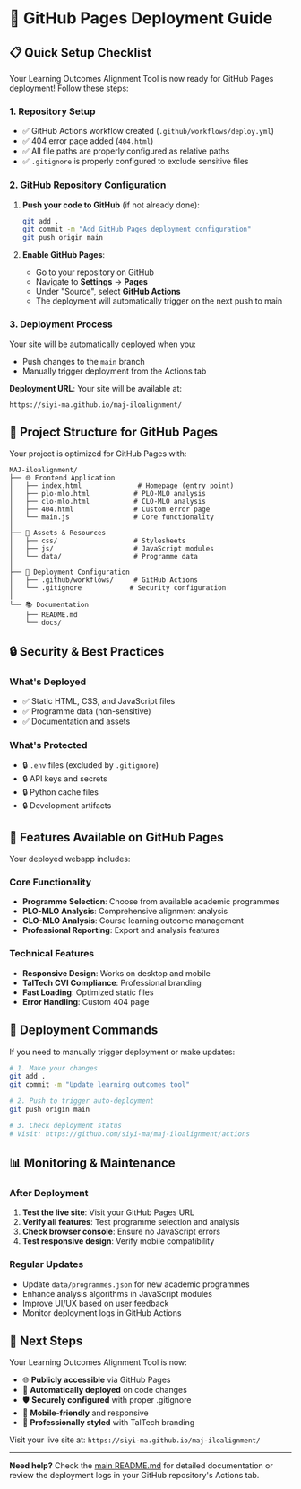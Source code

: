# 🚀 GitHub Pages Deployment Guide

## 📋 Quick Setup Checklist

Your Learning Outcomes Alignment Tool is now ready for GitHub Pages deployment! Follow these steps:

### 1. Repository Setup
- ✅ GitHub Actions workflow created (`.github/workflows/deploy.yml`)
- ✅ 404 error page added (`404.html`)
- ✅ All file paths are properly configured as relative paths
- ✅ `.gitignore` is properly configured to exclude sensitive files

### 2. GitHub Repository Configuration

1. **Push your code to GitHub** (if not already done):
   ```bash
   git add .
   git commit -m "Add GitHub Pages deployment configuration"
   git push origin main
   ```

2. **Enable GitHub Pages**:
   - Go to your repository on GitHub
   - Navigate to **Settings** → **Pages**
   - Under "Source", select **GitHub Actions**
   - The deployment will automatically trigger on the next push to main

### 3. Deployment Process

Your site will be automatically deployed when you:
- Push changes to the `main` branch
- Manually trigger deployment from the Actions tab

**Deployment URL**: Your site will be available at:
```
https://siyi-ma.github.io/maj-iloalignment/
```

## 🔧 Project Structure for GitHub Pages

Your project is optimized for GitHub Pages with:

```
MAJ-iloalignment/
├── 🌐 Frontend Application
│   ├── index.html              # Homepage (entry point)
│   ├── plo-mlo.html           # PLO-MLO analysis
│   ├── clo-mlo.html           # CLO-MLO analysis
│   ├── 404.html               # Custom error page
│   └── main.js                # Core functionality
│
├── 📁 Assets & Resources
│   ├── css/                   # Stylesheets
│   ├── js/                    # JavaScript modules
│   └── data/                  # Programme data
│
├── 🚀 Deployment Configuration
│   ├── .github/workflows/     # GitHub Actions
│   └── .gitignore            # Security configuration
│
└── 📚 Documentation
    ├── README.md
    └── docs/
```

## 🔒 Security & Best Practices

### What's Deployed
- ✅ Static HTML, CSS, and JavaScript files
- ✅ Programme data (non-sensitive)
- ✅ Documentation and assets

### What's Protected
- 🔒 `.env` files (excluded by `.gitignore`)
- 🔒 API keys and secrets
- 🔒 Python cache files
- 🔒 Development artifacts

## 🎯 Features Available on GitHub Pages

Your deployed webapp includes:

### Core Functionality
- **Programme Selection**: Choose from available academic programmes
- **PLO-MLO Analysis**: Comprehensive alignment analysis
- **CLO-MLO Analysis**: Course learning outcome management
- **Professional Reporting**: Export and analysis features

### Technical Features
- **Responsive Design**: Works on desktop and mobile
- **TalTech CVI Compliance**: Professional branding
- **Fast Loading**: Optimized static files
- **Error Handling**: Custom 404 page

## 🚀 Deployment Commands

If you need to manually trigger deployment or make updates:

```bash
# 1. Make your changes
git add .
git commit -m "Update learning outcomes tool"

# 2. Push to trigger auto-deployment
git push origin main

# 3. Check deployment status
# Visit: https://github.com/siyi-ma/maj-iloalignment/actions
```

## 📊 Monitoring & Maintenance

### After Deployment
1. **Test the live site**: Visit your GitHub Pages URL
2. **Verify all features**: Test programme selection and analysis
3. **Check browser console**: Ensure no JavaScript errors
4. **Test responsive design**: Verify mobile compatibility

### Regular Updates
- Update `data/programmes.json` for new academic programmes
- Enhance analysis algorithms in JavaScript modules
- Improve UI/UX based on user feedback
- Monitor deployment logs in GitHub Actions

## 🎉 Next Steps

Your Learning Outcomes Alignment Tool is now:
- 🌐 **Publicly accessible** via GitHub Pages
- 🔄 **Automatically deployed** on code changes
- 🛡️ **Securely configured** with proper .gitignore
- 📱 **Mobile-friendly** and responsive
- 🎨 **Professionally styled** with TalTech branding

Visit your live site at: `https://siyi-ma.github.io/maj-iloalignment/`

---

**Need help?** Check the [main README.md](README.md) for detailed documentation or review the deployment logs in your GitHub repository's Actions tab.

